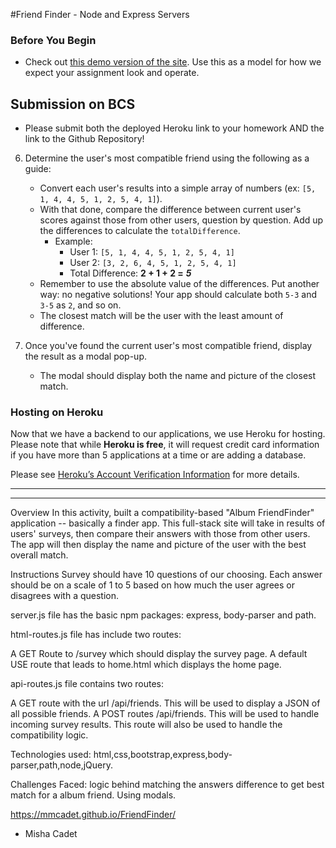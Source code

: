 #Friend Finder - Node and Express Servers


### Before You Begin

* Check out [this demo version of the site](https://friend-finder-fsf.herokuapp.com/). Use this as a model for how we expect your assignment look and operate.

## Submission on BCS

* Please submit both the deployed Heroku link to your homework AND the link to the Github Repository!

6. Determine the user's most compatible friend using the following as a guide:

   * Convert each user's results into a simple array of numbers (ex: `[5, 1, 4, 4, 5, 1, 2, 5, 4, 1]`).
   * With that done, compare the difference between current user's scores against those from other users, question by question. Add up the differences to calculate the `totalDifference`.
     * Example: 
       * User 1: `[5, 1, 4, 4, 5, 1, 2, 5, 4, 1]`
       * User 2: `[3, 2, 6, 4, 5, 1, 2, 5, 4, 1]`
       * Total Difference: **2 + 1 + 2 =** **_5_**
   * Remember to use the absolute value of the differences. Put another way: no negative solutions! Your app should calculate both `5-3` and `3-5` as `2`, and so on. 
   * The closest match will be the user with the least amount of difference.

7. Once you've found the current user's most compatible friend, display the result as a modal pop-up.
   * The modal should display both the name and picture of the closest match.


### Hosting on Heroku

Now that we have a backend to our applications, we use Heroku for hosting. Please note that while **Heroku is free**, it will request credit card information if you have more than 5 applications at a time or are adding a database. 

Please see [Heroku’s Account Verification Information](https://devcenter.heroku.com/articles/account-verification) for more details. 

- - -



----------------------------------------------------------------------------------------

Overview
In this activity, built a compatibility-based "Album FriendFinder" application -- basically a finder app. This full-stack site will take in results of users' surveys, then compare their answers with those from other users. The app will then display the name and picture of the user with the best overall match.

Instructions
Survey should have 10 questions of our choosing. Each answer should be on a scale of 1 to 5 based on how much the user agrees or disagrees with a question.

server.js file has the basic npm packages: express, body-parser and path.

html-routes.js file has include two routes:

A GET Route to /survey which should display the survey page. A default USE route that leads to home.html which displays the home page.

api-routes.js file contains two routes:

A GET route with the url /api/friends. This will be used to display a JSON of all possible friends. A POST routes /api/friends. This will be used to handle incoming survey results. This route will also be used to handle the compatibility logic.

Technologies used:
html,css,bootstrap,express,body-parser,path,node,jQuery.

Challenges Faced: logic behind matching the answers difference to get best match for a album friend. Using modals.

https://mmcadet.github.io/FriendFinder/

- Misha Cadet